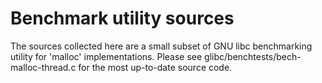 # Benchmark utility sources

The sources collected here are a small subset of GNU libc benchmarking utility for 'malloc' implementations.
Please see glibc/benchtests/bech-malloc-thread.c for the most up-to-date source code.
